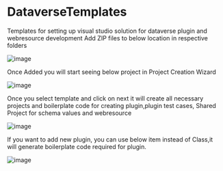 # DataverseTemplates
Templates for setting up visual studio solution for dataverse plugin and webresource development
Add ZIP files to below location in respective folders 

![image](https://user-images.githubusercontent.com/69874658/204098008-22453b00-fa47-4df0-b367-89389c1964ef.png)

Once Added you will start seeing below project in Project Creation Wizard

![image](https://user-images.githubusercontent.com/69874658/204098069-d406a03f-7167-47b0-91ec-a1766600cd12.png)

Once you select template and click on next it will create all necessary projects and boilerplate code for creating plugin,plugin test cases, Shared Project for schema values and webresource

![image](https://user-images.githubusercontent.com/69874658/204098521-744b53d7-2d24-4a0a-8135-d57195225750.png)

If you want to add new plugin, you can use below item instead of Class,it will generate boilerplate code required for plugin.

![image](https://user-images.githubusercontent.com/69874658/204098569-c931aa23-8df1-4cc5-b4a0-644a99ed5a0e.png)
